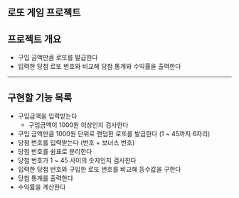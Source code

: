 로또 게임 프로젝트
---
## 프로젝트 개요
- 구입 금액만큼 로또를 발급한다
- 입력한 당첨 로또 번호와 비교해 당첨 통계와 수익률을 출력한다
---
## 구현할 기능 목록

- 구입금액을 입력받는다
    - 구입금액이 1000원 이상인지 검사한다
- 구입 금액만큼 1000원 단위로 랜덤한 로또를 발급한다 (1 ~ 45까지 6자리)
- 당첨 번호를 입력받는다 (번호 + 보너스 번호)
- 당첨 번호를 쉼표로 분리한다
- 당첨 번호가 1 ~ 45 사이의 숫자인지 검사한다
- 입력한 당첨 번호와 구입한 로또 번호를 비교해 등수값을 구한다
- 당첨 통계를 출력한다
- 수익률을 계산한다